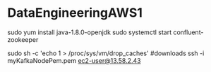 # DataEngineeringAWS1


sudo yum install java-1.8.0-openjdk
sudo systemctl start confluent-zookeeper

sudo sh -c 'echo 1 > /proc/sys/vm/drop_caches'
#downloads
ssh -i myKafkaNodePem.pem ec2-user@13.58.2.43 
